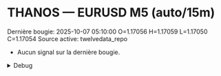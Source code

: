 # THANOS — EURUSD M5 (auto/15m)
Dernière bougie: 2025-10-07 05:10:00  O=1.17056  H=1.17059  L=1.17050  C=1.17054
Source active: twelvedata_repo

- Aucun signal sur la dernière bougie.

<details><summary>Debug</summary>

- TD_API_KEY manquant.

</details>